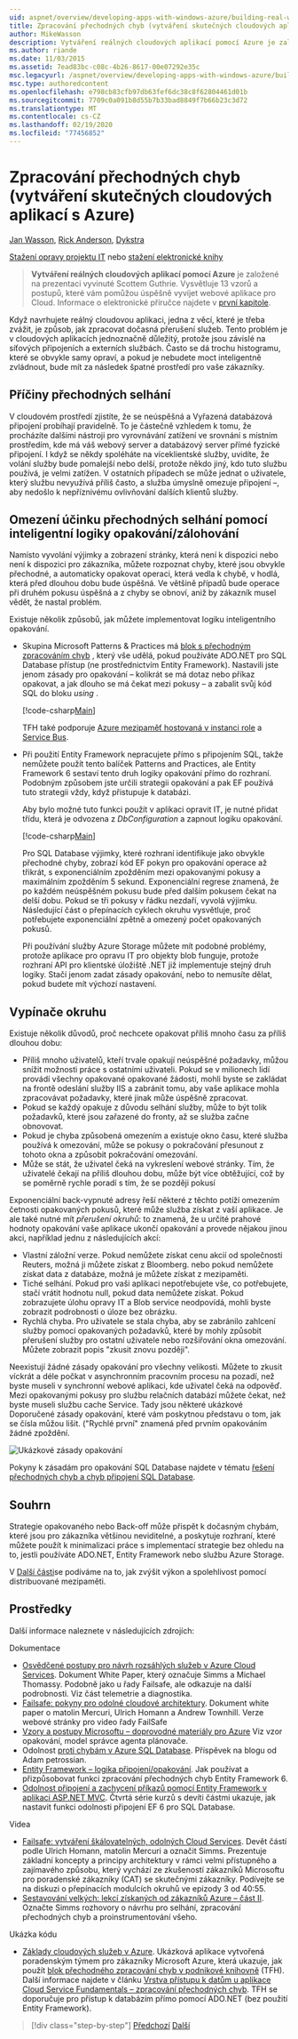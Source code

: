 ```yaml
---
uid: aspnet/overview/developing-apps-with-windows-azure/building-real-world-cloud-apps-with-windows-azure/transient-fault-handling
title: Zpracování přechodných chyb (vytváření skutečných cloudových aplikací s Azure) | Microsoft Docs
author: MikeWasson
description: Vytváření reálných cloudových aplikací pomocí Azure je založené na prezentaci vyvinuté Scottem Guthrie. Vysvětluje 13 vzorů a postupů, které mohou...
ms.author: riande
ms.date: 11/03/2015
ms.assetid: 7ead83bc-c08c-4b26-8617-00e07292e35c
msc.legacyurl: /aspnet/overview/developing-apps-with-windows-azure/building-real-world-cloud-apps-with-windows-azure/transient-fault-handling
msc.type: authoredcontent
ms.openlocfilehash: e798cb83cfb97db63fef6dc38c8f62804461d01b
ms.sourcegitcommit: 7709c0a091b8d55b7b33bad8849f7b66b23c3d72
ms.translationtype: MT
ms.contentlocale: cs-CZ
ms.lasthandoff: 02/19/2020
ms.locfileid: "77456852"
---
```

# <a name="transient-fault-handling-building-real-world-cloud-apps-with-azure"></a>Zpracování přechodných chyb (vytváření skutečných cloudových aplikací s Azure)

[Jan Wasson](https://github.com/MikeWasson), [Rick Anderson](https://twitter.com/RickAndMSFT), [Dykstra](https://github.com/tdykstra)

[Stažení opravy projektu IT](https://code.msdn.microsoft.com/Fix-It-app-for-Building-cdd80df4) nebo [stažení elektronické knihy](https://blogs.msdn.com/b/microsoft_press/archive/2014/07/23/free-ebook-building-cloud-apps-with-microsoft-azure.aspx)

> **Vytváření reálných cloudových aplikací pomocí Azure** je založené na prezentaci vyvinuté Scottem Guthrie. Vysvětluje 13 vzorů a postupů, které vám pomůžou úspěšně vyvíjet webové aplikace pro Cloud. Informace o elektronické příručce najdete v [první kapitole](introduction.md).

Když navrhujete reálný cloudovou aplikaci, jedna z věcí, které je třeba zvážit, je způsob, jak zpracovat dočasná přerušení služeb. Tento problém je v cloudových aplikacích jednoznačně důležitý, protože jsou závislé na síťových připojeních a externích službách. Často se dá trochu histogramu, které se obvykle samy opraví, a pokud je nebudete moct inteligentně zvládnout, bude mít za následek špatné prostředí pro vaše zákazníky.

## <a name="causes-of-transient-failures"></a>Příčiny přechodných selhání

V cloudovém prostředí zjistíte, že se neúspěšná a Vyřazená databázová připojení probíhají pravidelně. To je částečně vzhledem k tomu, že procházíte dalšími nástroji pro vyrovnávání zatížení ve srovnání s místním prostředím, kde má váš webový server a databázový server přímé fyzické připojení. I když se někdy spoléháte na víceklientské služby, uvidíte, že volání služby bude pomalejší nebo delší, protože někdo jiný, kdo tuto službu používá, je velmi zatížen. V ostatních případech se může jednat o uživatele, který službu nevyužívá příliš často, a služba úmyslně omezuje připojení –, aby nedošlo k nepříznivému ovlivňování dalších klientů služby.

## <a name="use-smart-retryback-off-logic-to-mitigate-the-effect-of-transient-failures"></a>Omezení účinku přechodných selhání pomocí inteligentní logiky opakování/zálohování

Namísto vyvolání výjimky a zobrazení stránky, která není k dispozici nebo není k dispozici pro zákazníka, můžete rozpoznat chyby, které jsou obvykle přechodné, a automaticky opakovat operaci, která vedla k chybě, v hodlá, která před dlouhou dobu bude úspěšná. Ve většině případů bude operace při druhém pokusu úspěšná a z chyby se obnoví, aniž by zákazník musel vědět, že nastal problém.

Existuje několik způsobů, jak můžete implementovat logiku inteligentního opakování.

- Skupina Microsoft Patterns &amp; Practices má [blok s přechodným zpracováním chyb](https://msdn.microsoft.com/library/dn440719(v=pandp.60).aspx) , který vše udělá, pokud používáte ADO.NET pro SQL Database přístup (ne prostřednictvím Entity Framework). Nastavili jste jenom zásady pro opakování – kolikrát se má dotaz nebo příkaz opakovat, a jak dlouho se má čekat mezi pokusy – a zabalit svůj kód SQL do bloku *using* .

    [!code-csharp[Main](transient-fault-handling/samples/sample1.cs)]

    TFH také podporuje [Azure mezipaměť hostovaná v instanci role](https://msdn.microsoft.com/library/windowsazure/dn386103.aspx) a [Service Bus](https://azure.microsoft.com/services/service-bus/).
- Při použití Entity Framework nepracujete přímo s připojením SQL, takže nemůžete použít tento balíček Patterns and Practices, ale Entity Framework 6 sestaví tento druh logiky opakování přímo do rozhraní. Podobným způsobem jste určili strategii opakování a pak EF používá tuto strategii vždy, když přistupuje k databázi.

    Aby bylo možné tuto funkci použít v aplikaci opravit IT, je nutné přidat třídu, která je odvozena z *DbConfiguration* a zapnout logiku opakování.

    [!code-csharp[Main](transient-fault-handling/samples/sample2.cs)]

    Pro SQL Database výjimky, které rozhraní identifikuje jako obvykle přechodné chyby, zobrazí kód EF pokyn pro opakování operace až třikrát, s exponenciálním zpožděním mezi opakovanými pokusy a maximálním zpožděním 5 sekund. Exponenciální regrese znamená, že po každém neúspěšném pokusu bude před dalším pokusem čekat na delší dobu. Pokud se tři pokusy v řádku nezdaří, vyvolá výjimku. Následující část o přepínacích cyklech okruhu vysvětluje, proč potřebujete exponenciální zpětně a omezený počet opakovaných pokusů.

    Při používání služby Azure Storage můžete mít podobné problémy, protože aplikace pro opravu IT pro objekty blob funguje, protože rozhraní API pro klientské úložiště .NET již implementuje stejný druh logiky. Stačí jenom zadat zásady opakování, nebo to nemusíte dělat, pokud budete mít výchozí nastavení.

<a id="circuitbreakers"></a>
## <a name="circuit-breakers"></a>Vypínače okruhu

Existuje několik důvodů, proč nechcete opakovat příliš mnoho času za příliš dlouhou dobu:

- Příliš mnoho uživatelů, kteří trvale opakují neúspěšné požadavky, můžou snížit možnosti práce s ostatními uživateli. Pokud se v milionech lidí provádí všechny opakované opakované žádosti, mohli byste se zakládat na frontě odeslání služby IIS a zabránit tomu, aby vaše aplikace mohla zpracovávat požadavky, které jinak může úspěšně zpracovat.
- Pokud se každý opakuje z důvodu selhání služby, může to být tolik požadavků, které jsou zařazené do fronty, až se služba začne obnovovat.
- Pokud je chyba způsobená omezením a existuje okno času, které služba používá k omezování, může se pokusy o pokračování přesunout z tohoto okna a způsobit pokračování omezování.
- Může se stát, že uživatel čeká na vykreslení webové stránky. Tím, že uživatelé čekají na příliš dlouhou dobu, může být více obtěžující, což by se poměrně rychle poradí s tím, že se později pokusí

Exponenciální back-vypnuté adresy řeší některé z těchto potíží omezením četnosti opakovaných pokusů, které může služba získat z vaší aplikace. Je ale také nutné mít *přerušení okruhů*: to znamená, že u určité prahové hodnoty opakování vaše aplikace ukončí opakování a provede nějakou jinou akci, například jednu z následujících akcí:

- Vlastní záložní verze. Pokud nemůžete získat cenu akcií od společnosti Reuters, možná ji můžete získat z Bloomberg. nebo pokud nemůžete získat data z databáze, možná je můžete získat z mezipaměti.
- Tiché selhání. Pokud pro vaši aplikaci nepotřebujete vše, co potřebujete, stačí vrátit hodnotu null, pokud data nemůžete získat. Pokud zobrazujete úlohu opravy IT a Blob service neodpovídá, mohli byste zobrazit podrobnosti o úloze bez obrázku.
- Rychlá chyba. Pro uživatele se stala chyba, aby se zabránilo zahlcení služby pomocí opakovaných požadavků, které by mohly způsobit přerušení služby pro ostatní uživatele nebo rozšiřování okna omezování. Můžete zobrazit popis "zkusit znovu později".

Neexistují žádné zásady opakování pro všechny velikosti. Můžete to zkusit víckrát a déle počkat v asynchronním pracovním procesu na pozadí, než byste museli v synchronní webové aplikaci, kde uživatel čeká na odpověď. Mezi opakovanými pokusy pro službu relačních databází můžete čekat, než byste museli službu cache Service. Tady jsou některé ukázkové Doporučené zásady opakování, které vám poskytnou představu o tom, jak se čísla můžou lišit. ("Rychlé první" znamená před prvním opakováním žádné zpoždění.

![Ukázkové zásady opakování](transient-fault-handling/_static/image1.png)

Pokyny k zásadám pro opakování SQL Database najdete v tématu [řešení přechodných chyb a chyb připojení SQL Database](https://azure.microsoft.com/documentation/articles/sql-database-connectivity-issues/).

## <a name="summary"></a>Souhrn

Strategie opakovaného nebo Back-off může přispět k dočasným chybám, které jsou pro zákazníka většinou neviditelné, a poskytuje rozhraní, které můžete použít k minimalizaci práce s implementací strategie bez ohledu na to, jestli používáte ADO.NET, Entity Framework nebo službu Azure Storage.

V [Další části](distributed-caching.md)se podíváme na to, jak zvýšit výkon a spolehlivost pomocí distribuované mezipaměti.

## <a name="resources"></a>Prostředky

Další informace naleznete v následujících zdrojích:

Dokumentace

- [Osvědčené postupy pro návrh rozsáhlých služeb v Azure Cloud Services](https://msdn.microsoft.com/library/windowsazure/jj717232.aspx). Dokument White Paper, který označuje Simms a Michael Thomassy. Podobně jako u řady Failsafe, ale odkazuje na další podrobnosti. Viz část telemetrie a diagnostika.
- [Failsafe: pokyny pro odolné cloudové architektury](https://msdn.microsoft.com/library/windowsazure/jj853352.aspx). Dokument white paper o matolin Mercuri, Ulrich Homann a Andrew Townhill. Verze webové stránky pro video řady FailSafe
- [Vzory a postupy Microsoftu – doprovodné materiály pro Azure](https://msdn.microsoft.com/library/dn568099.aspx) Viz vzor opakování, model správce agenta plánovače.
- Odolnost [proti chybám v Azure SQL Database](https://blogs.msdn.com/b/windowsazure/archive/2012/07/30/fault-tolerance-in-windows-azure-sql-database.aspx). Příspěvek na blogu od Adam petrossian.
- [Entity Framework – logika připojení/opakování](https://msdn.microsoft.com/data/dn456835). Jak používat a přizpůsobovat funkci zpracování přechodných chyb Entity Framework 6.
- [Odolnost připojení a zachycení příkazů pomocí Entity Framework v aplikaci ASP.NET MVC](../../../../mvc/overview/getting-started/getting-started-with-ef-using-mvc/connection-resiliency-and-command-interception-with-the-entity-framework-in-an-asp-net-mvc-application.md). Čtvrtá série kurzů s devíti částmi ukazuje, jak nastavit funkci odolnosti připojení EF 6 pro SQL Database.

Videa

- [Failsafe: vytváření škálovatelných, odolných Cloud Services](https://channel9.msdn.com/Series/FailSafe). Devět částí podle Ulrich Homann, matolin Mercuri a označit Simms. Prezentuje základní koncepty a principy architektury v rámci velmi přístupného a zajímavého způsobu, který vychází ze zkušeností zákazníků Microsoftu pro poradenské zákazníky (CAT) se skutečnými zákazníky. Podívejte se na diskuzi o přepínacích modulcích okruhů ve epizody 3 od 40:55.
- [Sestavování velkých: lekcí získaných od zákazníků Azure – část II](https://channel9.msdn.com/Events/Build/2012/3-030). Označte Simms rozhovory o návrhu pro selhání, zpracování přechodných chyb a proinstrumentování všeho.

Ukázka kódu

- [Základy cloudových služeb v Azure](https://code.msdn.microsoft.com/Cloud-Service-Fundamentals-4ca72649). Ukázková aplikace vytvořená poradenským týmem pro zákazníky Microsoft Azure, která ukazuje, jak použít [blok přechodného zpracování chyb v podnikové knihovně](http://nuget.org/packages/EnterpriseLibrary.TransientFaultHandling/) (TFH). Další informace najdete v článku [Vrstva přístupu k datům u aplikace Cloud Service Fundamentals – zpracování přechodných chyb](https://social.technet.microsoft.com/wiki/contents/articles/18665.cloud-service-fundamentals-data-access-layer-transient-fault-handling.aspx). TFH se doporučuje pro přístup k databázím přímo pomocí ADO.NET (bez použití Entity Framework).

> [!div class="step-by-step"]
> [Předchozí](monitoring-and-telemetry.md)
> [Další](distributed-caching.md)
